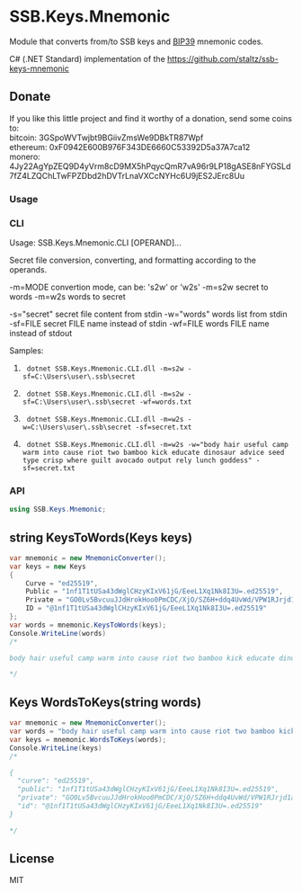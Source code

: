 # SSB.Keys.Mnemonic

Module that converts from/to SSB keys and [BIP39](https://github.com/bitcoin/bips/blob/master/bip-0039.mediawiki) mnemonic codes.

C# (.NET Standard) implementation of the https://github.com/staltz/ssb-keys-mnemonic

## Donate
If you like this little project and find it worthy of a donation, send some coins to:<br/>
bitcoin: 3GSpoWVTwjbt9BGiivZmsWe9DBkTR87Wpf<br/>
ethereum: 0xF0942E600B976F343DE6660C53392D5a37A7ca12<br/>
monero: 4Jy22AgYpZEQ9D4yVrm8cD9MX5hPqycQmR7vA96r9LP18gASE8nFYGSLd7fZ4LZQChLTwFPZDbd2hDVTrLnaVXCcNYHc6U9jES2JErc8Uu<br/>

### Usage
### CLI
Usage:  SSB.Keys.Mnemonic.CLI [OPERAND]...

Secret file conversion, converting, and formatting according to the operands.

  -m=MODE       convertion mode, can be: 's2w' or 'w2s'
    -m=s2w      secret to words
    -m=w2s      words to secret

  -s="secret"   secret file content from stdin
  -w="words"    words list from stdin
  -sf=FILE      secret FILE name instead of stdin
  -wf=FILE      words FILE name instead of stdout

Samples:
1.      dotnet SSB.Keys.Mnemonic.CLI.dll -m=s2w -sf=C:\Users\user\.ssb\secret
2.      dotnet SSB.Keys.Mnemonic.CLI.dll -m=s2w -sf=C:\Users\user\.ssb\secret -wf=words.txt
3.      dotnet SSB.Keys.Mnemonic.CLI.dll -m=w2s -w=C:\Users\user\.ssb\secret -sf=secret.txt
4.      dotnet SSB.Keys.Mnemonic.CLI.dll -m=w2s -w="body hair useful camp warm into cause riot two bamboo kick educate dinosaur advice seed type crisp where guilt avocado output rely lunch goddess" -sf=secret.txt

### API
```c#
using SSB.Keys.Mnemonic;
```
## string KeysToWords(Keys keys)

```c#
var mnemonic = new MnemonicConverter();
var keys = new Keys
{
	Curve = "ed25519",
	Public = "1nf1T1tUSa43dWglCHzyKIxV61jG/EeeL1Xq1Nk8I3U=.ed25519",
	Private = "GO0Lv5BvcuuJJdHrokHoo0PmCDC/XjO/SZ6H+ddq4UvWd/VPW1RJrjd1aCUIfPIojFXrWMb8R54vVerU2TwjdQ==.ed25519",
	ID = "@1nf1T1tUSa43dWglCHzyKIxV61jG/EeeL1Xq1Nk8I3U=.ed25519"
};
var words = mnemonic.KeysToWords(keys);
Console.WriteLine(words)
/*

body hair useful camp warm into cause riot two bamboo kick educate dinosaur advice seed type crisp where guilt avocado output rely lunch goddess

*/
```

## Keys WordsToKeys(string words)

```c#
var mnemonic = new MnemonicConverter();
var words = "body hair useful camp warm into cause riot two bamboo kick educate dinosaur advice seed type crisp where guilt avocado output rely lunch goddess";
var keys = mnemonic.WordsToKeys(words);
Console.WriteLine(keys)
/*

{
  "curve": "ed25519",
  "public": "1nf1T1tUSa43dWglCHzyKIxV61jG/EeeL1Xq1Nk8I3U=.ed25519",
  "private": "GO0Lv5BvcuuJJdHrokHoo0PmCDC/XjO/SZ6H+ddq4UvWd/VPW1RJrjd1aCUIfPIojFXrWMb8R54vVerU2TwjdQ==.ed25519",
  "id": "@1nf1T1tUSa43dWglCHzyKIxV61jG/EeeL1Xq1Nk8I3U=.ed25519"
}

*/
```

## License

MIT
